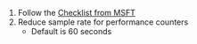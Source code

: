 1. Follow the [Checklist from MSFT](https://learn.microsoft.com/en-us/azure/azure-monitor/best-practices-cost#checklist)
2. Reduce sample rate for performance counters
     - Default is 60 seconds 
